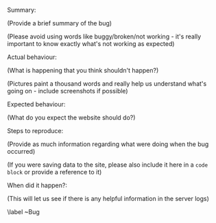 Summary:

(Provide a brief summary of the bug)

(Please avoid using words like buggy/broken/not working - it's really important to know exactly what's not working as expected)

Actual behaviour:

(What is happening that you think shouldn't happen?)

(Pictures paint a thousand words and really help us understand what's going on - include screenshots if possible)

Expected behaviour:

(What do you expect the website should do?)

Steps to reproduce:

(Provide as much information regarding what were doing when the bug occurred)

(If you were saving data to the site, please also include it here in a ```code block``` or provide a reference to it)

When did it happen?:

(This will let us see if there is any helpful information in the server logs)

\label ~Bug
